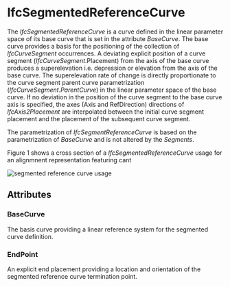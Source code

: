 # IfcSegmentedReferenceCurve

The _IfcSegmentedReferenceCurve_ is a curve defined in the linear parameter space of its base curve that is set in the attribute _BaseCurve_. The base curve provides a basis for the positioning of the collection of _IfcCurveSegment_ occurrences. A deviating explicit position of a curve segment (_IfcCurveSegment_.Placement) from the axis of the base curve produces a superelevation i.e. depression or elevation from the axis of the base curve. The superelevation rate of change is directly proportionate to the curve segment parent curve parametrization (_IfcCurveSegment_._ParentCurve_) in the linear parameter space of the base curve. If no deviation in the position of the curve segment to the base curve axis is specified, the axes (Axis and RefDirection) directions of _IfcAxis2Placement_ are interpolated between the initial curve segment placement and the placement of the subsequent curve segment.

The parametrization of _IfcSegmentReferenceCurve_ is based on the parametrization of _BaseCurve_ and is not altered by the _Segments_.

Figure 1 shows a cross section of a _IfcSegmentedReferenceCurve_ usage for an alignmnent representation featuring cant

![segmented reference curve usage](../../../../figures/ifcsegmentedreferencecurve.jpg "Figure 1 &mdash; use of a segmented reference curve on a cant segment based on a gradient curve")

## Attributes

### BaseCurve
The basis curve providing a linear reference system for the segmented curve definition.

### EndPoint
An explicit end placement providing a location and orientation of the segmented reference curve termination point.
